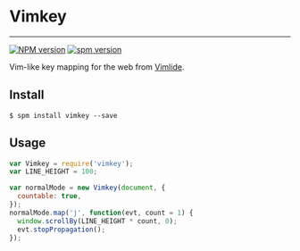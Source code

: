 # Vimkey

---

[![NPM version][npm-badge]][npm-url]
[![spm version][spm-badge]][spm-url]

[npm-badge]: https://img.shields.io/npm/v/vimkey.svg?style=flat
[npm-url]: https://www.npmjs.com/package/vimkey
[spm-url]: http://spmjs.io/package/vimkey
[spm-badge]: http://spmjs.io/badge/vimkey

Vim-like key mapping for the web from [Vimlide](https://github.com/hotoo/Vimlide).

## Install

```
$ spm install vimkey --save
```

## Usage

```js
var Vimkey = require('vimkey');
var LINE_HEIGHT = 100;

var normalMode = new Vimkey(document, {
  countable: true,
});
normalMode.map('j', function(evt, count = 1) {
  window.scrollBy(LINE_HEIGHT * count, 0);
  evt.stopPropagation();
});
```
